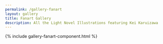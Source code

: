 ```yaml
---
permalink: /gallery-fanart
layout: gallery
title: Fanart Gallery
description: All the Light Novel Illustrations featuring Kei Karuizawa can be found here.
---
```

{% include gallery-fanart-component.html %}


